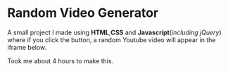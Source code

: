 # Random Video Generator
A small project I made using **HTML**,**CSS** and **Javascript**(*including jQuery*) where if you click the button, a random Youtube video will appear in the iframe below.

Took me about 4 hours to make this.
